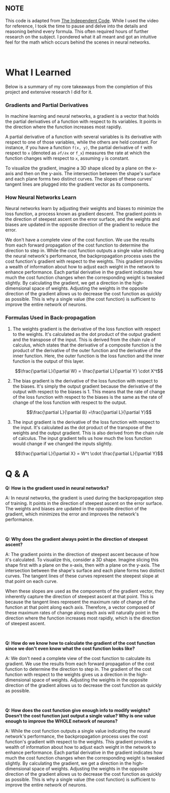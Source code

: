 ## NOTE 
This code is adapted from [The Independent Code](https://www.youtube.com/watch?v=pauPCy_s0Ok). While I used the video for reference, I took the time to pause and delve into the details and reasoning behind every formula. This often required hours of further research on the subject. I pondered what it all meant and got an intuitive feel for the math which occurs behind the scenes in neural networks.

<br />


# What I Learned
Below is a summary of my core takeaways from the completion of this project and extensive research I did for it.

### Gradients and Partial Derivatives
In machine learning and neural networks, a gradient is a vector that holds the partial derivatives of a function with respect to its variables. It points in the direction where the function increases most rapidly.

A partial derivative of a function with several variables is its derivative with respect to one of those variables, while the others are held constant. For instance, if you have a function `f(x, y)`, the partial derivative of `f` with respect to `x` (denoted as `∂f/∂x` or `f_x`) measures the rate at which the function changes with respect to `x`, assuming `y` is constant.

To visualize the gradient, imagine a 3D shape sliced by a plane on the x-axis and then on the y-axis. The intersection between the shape's surface and each plane forms two distinct curves. The slopes of these curves' tangent lines are plugged into the gradient vector as its components.

### How Neural Networks Learn
Neural networks learn by adjusting their weights and biases to minimize the loss function, a process known as gradient descent. The gradient points in the direction of steepest ascent on the error surface, and the weights and biases are updated in the opposite direction of the gradient to reduce the error.

We don't have a complete view of the cost function. We use the results from each forward propagation of the cost function to determine the direction to step in. While the cost function outputs a single value indicating the neural network's performance, the backpropagation process uses the cost function's gradient with respect to the weights. This gradient provides a wealth of information about how to adjust each weight in the network to enhance performance. Each partial derivative in the gradient indicates how much the cost function changes when the corresponding weight is tweaked slightly. By calculating the gradient, we get a direction in the high-dimensional space of weights. Adjusting the weights in the opposite direction of the gradient allows us to decrease the cost function as quickly as possible. This is why a single value (the cost function) is sufficient to improve the entire network of neurons.

### Formulas Used in Back-propagation
1. The weights gradient is the derivative of the loss function with respect to the weights. It's calculated as the dot product of the output gradient and the transpose of the input. This is derived from the chain rule of calculus, which states that the derivative of a composite function is the product of the derivative of the outer function and the derivative of the inner function. Here, the outer function is the loss function and the inner function is the output of this layer.

    $$\frac{\partial L}{\partial W} = \frac{\partial L}{\partial Y} \cdot X^t$$

2. The bias gradient is the derivative of the loss function with respect to the biases. It's simply the output gradient because the derivative of the output with respect to the biases is 1. This means that the rate of change of the loss function with respect to the biases is the same as the rate of change of the loss function with respect to the output.

    $$\frac{\partial L}{\partial B} =\frac{\partial L}{\partial Y}$$

3. The input gradient is the derivative of the loss function with respect to the input. It's calculated as the dot product of the transpose of the weights and the output gradient. This is also derived from the chain rule of calculus. The input gradient tells us how much the loss function would change if we changed the inputs slightly.

    $$\frac{\partial L}{\partial X} = W^t \cdot \frac{\partial L}{\partial Y}$$

# Q & A

**Q: How is the gradient used in neural networks?**

A: In neural networks, the gradient is used during the backpropagation step of training. It points in the direction of steepest ascent on the error surface. The weights and biases are updated in the opposite direction of the gradient, which minimizes the error and improves the network's performance.

<br />

**Q: Why does the gradient always point in the direction of steepest ascent?**

A: The gradient points in the direction of steepest ascent because of how it's calculated. To visualize this, consider a 3D shape. Imagine slicing this shape first with a plane on the x-axis, then with a plane on the y-axis. The intersection between the shape's surface and each plane forms two distinct curves. The tangent lines of these curves represent the steepest slope at that point on each curve. 

When these slopes are used as the components of the gradient vector, they inherently capture the direction of steepest ascent at that point. This is because the tangent lines represent the maximum rate of change of the function at that point along each axis. Therefore, a vector composed of these maximum rates of change along each axis will naturally point in the direction where the function increases most rapidly, which is the direction of steepest ascent.

<br />

**Q: How do we know how to calculate the gradient of the cost function since we don't even know what the cost function looks like?**

A: We don't need a complete view of the cost function to calculate its gradient. We use the results from each forward propagation of the cost function to determine the direction to step in. The gradient of the cost function with respect to the weights gives us a direction in the high-dimensional space of weights. Adjusting the weights in the opposite direction of the gradient allows us to decrease the cost function as quickly as possible.

<br />

**Q: How does the cost function give enough info to modify weights? Doesn't the cost function just output a single value? Why is one value enough to improve the WHOLE network of neurons?**


A: While the cost function outputs a single value indicating the neural network's performance, the backpropagation process uses the cost function's gradient with respect to the weights. This gradient provides a wealth of information about how to adjust each weight in the network to enhance performance. Each partial derivative in the gradient indicates how much the cost function changes when the corresponding weight is tweaked slightly. By calculating the gradient, we get a direction in the high-dimensional space of weights. Adjusting the weights in the opposite direction of the gradient allows us to decrease the cost function as quickly as possible. This is why a single value (the cost function) is sufficient to improve the entire network of neurons.
